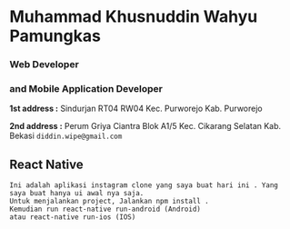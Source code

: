 

# Muhammad Khusnuddin Wahyu Pamungkas
### Web Developer 
### and Mobile Application Developer 
**1st address :** Sindurjan RT04 RW04 Kec. Purworejo Kab. Purworejo

**2nd address :** Perum Griya Ciantra Blok A1/5 Kec. Cikarang Selatan Kab. Bekasi
  `diddin.wipe@gmail.com`


## React Native


    Ini adalah aplikasi instagram clone yang saya buat hari ini . Yang saya buat hanya ui awal nya saja.
    Untuk menjalankan project, Jalankan npm install .
    Kemudian run react-native run-android (Android)
    atau react-native run-ios (IOS)

